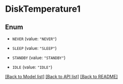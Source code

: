 # DiskTemperature1

## Enum


* `NEVER` (value: `"NEVER"`)

* `SLEEP` (value: `"SLEEP"`)

* `STANDBY` (value: `"STANDBY"`)

* `IDLE` (value: `"IDLE"`)


[[Back to Model list]](../README.md#documentation-for-models) [[Back to API list]](../README.md#documentation-for-api-endpoints) [[Back to README]](../README.md)


